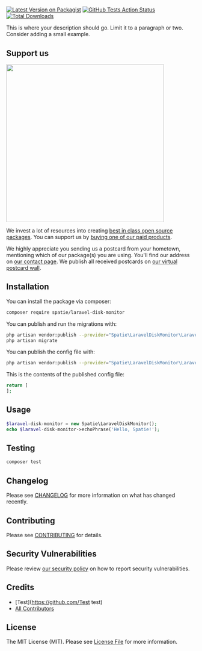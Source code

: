# 

[![Latest Version on Packagist](https://img.shields.io/packagist/v/spatie/laravel-disk-monitor.svg?style=flat-square)](https://packagist.org/packages/spatie/laravel-disk-monitor)
[![GitHub Tests Action Status](https://img.shields.io/github/workflow/status/spatie/laravel-disk-monitor/run-tests?label=tests)](https://github.com/spatie/laravel-disk-monitor/actions?query=workflow%3ATests+branch%3Amaster)
[![Total Downloads](https://img.shields.io/packagist/dt/spatie/laravel-disk-monitor.svg?style=flat-square)](https://packagist.org/packages/spatie/laravel-disk-monitor)


This is where your description should go. Limit it to a paragraph or two. Consider adding a small example.

## Support us

[<img src="https://github-ads.s3.eu-central-1.amazonaws.com/package-laravel-disk-monitor-laravel.jpg?t=1" width="419px" />](https://spatie.be/github-ad-click/package-laravel-disk-monitor-laravel)

We invest a lot of resources into creating [best in class open source packages](https://spatie.be/open-source). You can support us by [buying one of our paid products](https://spatie.be/open-source/support-us).

We highly appreciate you sending us a postcard from your hometown, mentioning which of our package(s) you are using. You'll find our address on [our contact page](https://spatie.be/about-us). We publish all received postcards on [our virtual postcard wall](https://spatie.be/open-source/postcards).

## Installation

You can install the package via composer:

```bash
composer require spatie/laravel-disk-monitor
```

You can publish and run the migrations with:

```bash
php artisan vendor:publish --provider="Spatie\LaravelDiskMonitor\LaravelDiskMonitorServiceProvider" --tag="migrations"
php artisan migrate
```

You can publish the config file with:
```bash
php artisan vendor:publish --provider="Spatie\LaravelDiskMonitor\LaravelDiskMonitorServiceProvider" --tag="config"
```

This is the contents of the published config file:

```php
return [
];
```

## Usage

```php
$laravel-disk-monitor = new Spatie\LaravelDiskMonitor();
echo $laravel-disk-monitor->echoPhrase('Hello, Spatie!');
```

## Testing

```bash
composer test
```

## Changelog

Please see [CHANGELOG](CHANGELOG.md) for more information on what has changed recently.

## Contributing

Please see [CONTRIBUTING](.github/CONTRIBUTING.md) for details.

## Security Vulnerabilities

Please review [our security policy](../../security/policy) on how to report security vulnerabilities.

## Credits

- [Test](https://github.com/Test test)
- [All Contributors](../../contributors)

## License

The MIT License (MIT). Please see [License File](LICENSE.md) for more information.

